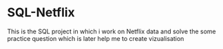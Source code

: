 # SQL-Netflix
This is the SQL project in which i work on Netflix data and solve the some practice question which is later help me to create vizualisation
